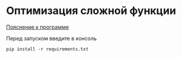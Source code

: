 # Оптимизация сложной функции

[Пояснение к программе](https://docs.google.com/document/d/1b6Bmqmctt1nsq55c9WuWVPkwGouAbCkGf6rAHlO5wWc/edit?usp=sharing)

Перед запуском введите в консоль 

`pip install -r requirements.txt`